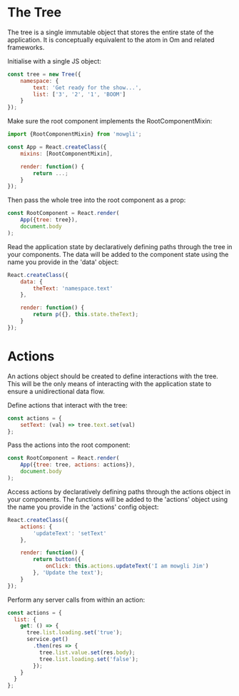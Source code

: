 
# The Tree

The tree is a single immutable object that stores the entire state of the application. It is conceptually equivalent to the atom in Om and related frameworks.

Initialise with a single JS object:
```javascript
const tree = new Tree({
	namespace: {
		text: 'Get ready for the show...',
		list: ['3', '2', '1', 'BOOM']
	}
});
```

Make sure the root component implements the RootComponentMixin:
```javascript
import {RootComponentMixin} from 'mowgli';

const App = React.createClass({
	mixins: [RootComponentMixin],

	render: function() {
		return ...;
	}
});
```

Then pass the whole tree into the root component as a prop:
```javascript
const RootComponent = React.render(
	App({tree: tree}),
	document.body
);
```

Read the application state by declaratively defining paths through the tree in your components. The data will be added to the component state using the name you provide in the 'data' object:
```javascript
React.createClass({
	data: {
		theText: 'namespace.text'
	},

	render: function() {
		return p({}, this.state.theText);
	}
});
```

# Actions

An actions object should be created to define interactions with the tree. This will be the only means of interacting with the application state to ensure a unidirectional data flow.

Define actions that interact with the tree:
```javascript
const actions = {
	setText: (val) => tree.text.set(val)
};
```

Pass the actions into the root component:
```javascript
const RootComponent = React.render(
	App({tree: tree, actions: actions}),
	document.body
);
```

Access actions by declaratively defining paths through the actions object in your components. The functions will be added to the 'actions' object using the name you provide in the 'actions' config object:
```javascript
React.createClass({
	actions: {
		'updateText': 'setText'
	},

	render: function() {
		return button({
			onClick: this.actions.updateText('I am mowgli Jim')
		}, 'Update the text');
	}
});
```

Perform any server calls from within an action:
```javascript
const actions = {
  list: {
    get: () => {
      tree.list.loading.set('true');
      service.get()
        .then(res => {
          tree.list.value.set(res.body);
          tree.list.loading.set('false');
        });
    }
  }
};
```
